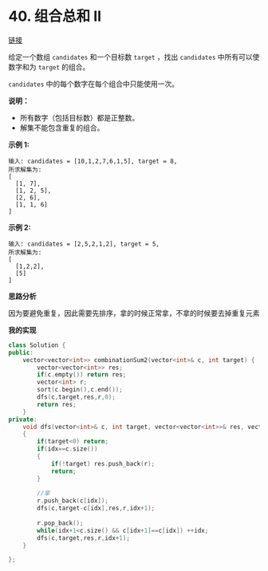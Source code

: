 # 40. 组合总和 II

[链接](https://leetcode-cn.com/problems/combination-sum-ii/description/)

给定一个数组 `candidates` 和一个目标数 `target` ，找出 `candidates` 中所有可以使数字和为 `target` 的组合。

`candidates` 中的每个数字在每个组合中只能使用一次。

**说明：**

- 所有数字（包括目标数）都是正整数。
- 解集不能包含重复的组合。 

**示例 1:**

```
输入: candidates = [10,1,2,7,6,1,5], target = 8,
所求解集为:
[
  [1, 7],
  [1, 2, 5],
  [2, 6],
  [1, 1, 6]
]
```

**示例 2:**

```
输入: candidates = [2,5,2,1,2], target = 5,
所求解集为:
[
  [1,2,2],
  [5]
]
```

**思路分析**

因为要避免重复，因此需要先排序，拿的时候正常拿，不拿的时候要去掉重复元素

**我的实现**

```c++
class Solution {
public:
    vector<vector<int>> combinationSum2(vector<int>& c, int target) {
        vector<vector<int>> res;
        if(c.empty()) return res;
        vector<int> r;
        sort(c.begin(),c.end());
        dfs(c,target,res,r,0);
        return res;
    }
private:
    void dfs(vector<int>& c, int target, vector<vector<int>>& res, vector<int>& r, int idx)
    {
        if(target<0) return;
        if(idx==c.size())
        {
            if(!target) res.push_back(r);
            return;
        }
        
        //拿
        r.push_back(c[idx]);
        dfs(c,target-c[idx],res,r,idx+1);
        
        r.pop_back();
        while(idx+1<c.size() && c[idx+1]==c[idx]) ++idx;
        dfs(c,target,res,r,idx+1);
    }

};
```


